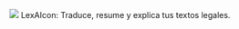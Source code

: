 ![](https://drive.google.com/uc?id=1FBozZB6s5pruTsnXp-SMuhqz4WmQoDIL)
LexAIcon: Traduce, resume y explica tus textos legales.
